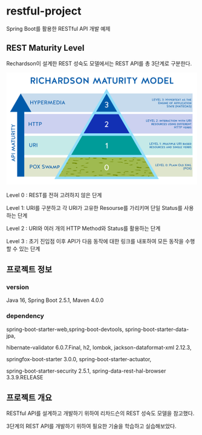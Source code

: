 # restful-project
Spring Boot를 활용한 RESTful API 개발 예제


## REST Maturity Level

Rechardson이 설계한 REST 성숙도 모델에서는 REST API를 총 3단계로 구분한다.

![maturity_model](src/main/resources/static/maturity_model.png)

Level 0 : REST를 전혀 고려하지 않은 단계

Level 1: URI를 구분하고 각 URI가 고유한 Resourse를 가리키며 단일 Status를 사용하는 단계

Level 2 : URI와 여러 개의 HTTP Method와 Status를 활용하는 단계

Level 3 : 초기 진입점 이후 API가 다음 동작에 대한 링크를 내포하여 모든 동작을 수행할 수 있는 단계


## 프로젝트 정보

### version

Java 16, Spring Boot 2.5.1, Maven 4.0.0

### dependency

spring-boot-starter-web,spring-boot-devtools, spring-boot-starter-data-jpa,

hibernate-validator 6.0.7.Final, h2, lombok, jackson-dataformat-xml 2.12.3,

springfox-boot-starter 3.0.0, spring-boot-starter-actuator,

spring-boot-starter-security 2.5.1, spring-data-rest-hal-browser 3.3.9.RELEASE


## 프로젝트 개요

RESTful API를 설계하고 개발하기 위하여 리차드슨의 REST 성숙도 모델을 참고했다.

3단계의 REST API를 개발하기 위하여 필요한 기술을 학습하고 실습해보았다.
